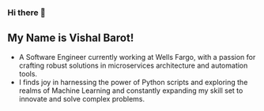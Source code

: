 ### Hi there 👋

<!--
**vlearner/vlearner** is a ✨ _special_ ✨ repository because its `README.md` (this file) appears on your GitHub profile.

Here are some ideas to get you started:
-->
## My Name is Vishal Barot! 
-  A Software Engineer currently working at Wells Fargo, with a passion for crafting robust solutions in microservices architecture and automation tools.
-  I finds joy in harnessing the power of Python scripts and exploring the realms of Machine
            Learning and constantly expanding my skill set to innovate and solve complex problems.
  <!--
- 👯 I’m looking to collaborate on ...
- 🤔 I’m looking for help with ...
- 💬 Ask me about ...
- 📫 How to reach me: ...
- 😄 Pronouns: ...
- ⚡ Fun fact: ...
-->
